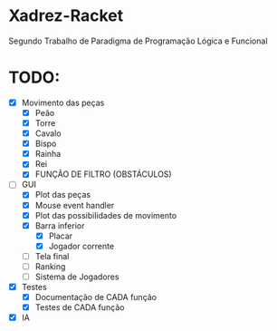 # Xadrez-Racket
Segundo Trabalho de Paradigma de Programação Lógica e Funcional

# TODO:
- [x] Movimento das peças
  - [x] Peão
  - [x] Torre
  - [x] Cavalo
  - [x] Bispo
  - [x] Rainha
  - [x] Rei
  - [x] FUNÇÃO DE FILTRO (OBSTÁCULOS)
- [ ] GUI
  - [x] Plot das peças
  - [x] Mouse event handler
  - [x] Plot das possibilidades de movimento    
  - [x] Barra inferior
    - [x] Placar
    - [x] Jogador corrente  
  - [ ] Tela final
  - [ ] Ranking
  - [ ] Sistema de Jogadores
- [x] Testes
  - [x] Documentação de CADA função
  - [x] Testes de CADA função
- [x] IA
